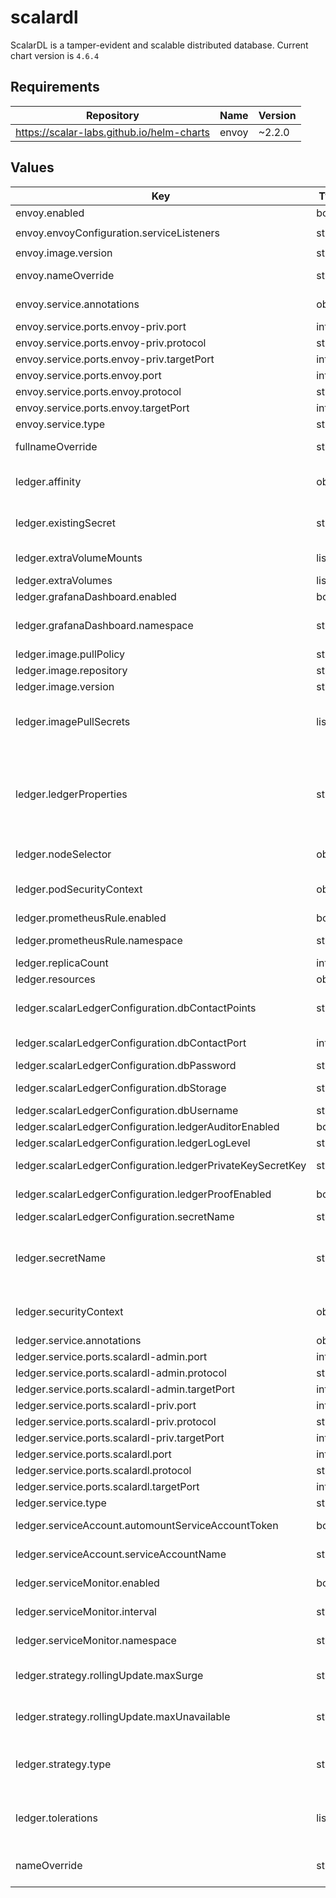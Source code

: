 # scalardl

ScalarDL is a tamper-evident and scalable distributed database.
Current chart version is `4.6.4`

## Requirements

| Repository | Name | Version |
|------------|------|---------|
| https://scalar-labs.github.io/helm-charts | envoy | ~2.2.0 |

## Values

| Key | Type | Default | Description |
|-----|------|---------|-------------|
| envoy.enabled | bool | `true` | enable envoy |
| envoy.envoyConfiguration.serviceListeners | string | `"scalardl-service:50051,scalardl-privileged:50052"` | list of service name and port |
| envoy.image.version | string | `"1.3.0"` | Docker tag |
| envoy.nameOverride | string | `"scalardl"` | String to partially override envoy.fullname template |
| envoy.service.annotations | object | `{}` | Service annotations, e.g: prometheus, etc. |
| envoy.service.ports.envoy-priv.port | int | `50052` | nvoy public port |
| envoy.service.ports.envoy-priv.protocol | string | `"TCP"` | envoy protocol |
| envoy.service.ports.envoy-priv.targetPort | int | `50052` | envoy k8s internal name |
| envoy.service.ports.envoy.port | int | `50051` | envoy public port |
| envoy.service.ports.envoy.protocol | string | `"TCP"` | envoy protocol |
| envoy.service.ports.envoy.targetPort | int | `50051` | envoy k8s internal name |
| envoy.service.type | string | `"ClusterIP"` | service types in kubernetes |
| fullnameOverride | string | `""` | String to fully override scalardl.fullname template |
| ledger.affinity | object | `{}` | the affinity/anti-affinity feature, greatly expands the types of constraints you can express |
| ledger.existingSecret | string | `""` | Name of existing secret to use for storing database username and password |
| ledger.extraVolumeMounts | list | `[]` | Defines additional volume mounts. |
| ledger.extraVolumes | list | `[]` | Defines additional volumes. |
| ledger.grafanaDashboard.enabled | bool | `false` | enable grafana dashboard |
| ledger.grafanaDashboard.namespace | string | `"monitoring"` | which namespace grafana dashboard is located. by default monitoring |
| ledger.image.pullPolicy | string | `"IfNotPresent"` | Specify a imagePullPolicy |
| ledger.image.repository | string | `"ghcr.io/scalar-labs/scalardl-ledger"` | Docker image |
| ledger.image.version | string | `"4.0.0-SNAPSHOT"` | Docker tag |
| ledger.imagePullSecrets | list | `[{"name":"reg-docker-secrets"}]` | Optionally specify an array of imagePullSecrets. Secrets must be manually created in the namespace. |
| ledger.ledgerProperties | string | The default minimum necessary values of ledger.properties are set. You can overwrite it with your own ledger.properties. | The ledger.properties is created based on the values of ledger.scalarLedgerConfiguration by default. If you want to customize ledger.properties, you can override this value with your ledger.properties. |
| ledger.nodeSelector | object | `{}` | nodeSelector is form of node selection constraint |
| ledger.podSecurityContext | object | `{"seccompProfile":{"type":"RuntimeDefault"}}` | PodSecurityContext holds pod-level security attributes and common container settings |
| ledger.prometheusRule.enabled | bool | `false` | enable rules for prometheus |
| ledger.prometheusRule.namespace | string | `"monitoring"` | which namespace prometheus is located. by default monitoring |
| ledger.replicaCount | int | `3` | number of replicas to deploy |
| ledger.resources | object | `{}` | resources allowed to the pod |
| ledger.scalarLedgerConfiguration.dbContactPoints | string | `"cassandra"` | The contact points of the database such as hostnames or URLs |
| ledger.scalarLedgerConfiguration.dbContactPort | int | `9042` | The port number of the contact points |
| ledger.scalarLedgerConfiguration.dbPassword | string | `"cassandra"` | The password of the database |
| ledger.scalarLedgerConfiguration.dbStorage | string | `"cassandra"` | The storage of the database: cassandra or cosmos |
| ledger.scalarLedgerConfiguration.dbUsername | string | `"cassandra"` | The username of the database |
| ledger.scalarLedgerConfiguration.ledgerAuditorEnabled | bool | `false` | Whether or not Auditor is enabled |
| ledger.scalarLedgerConfiguration.ledgerLogLevel | string | `"INFO"` | The log level of Scalar ledger |
| ledger.scalarLedgerConfiguration.ledgerPrivateKeySecretKey | string | `"private-key"` | The secret key of a Ledger private key |
| ledger.scalarLedgerConfiguration.ledgerProofEnabled | bool | `false` | Whether or not Asset Proof is enabled |
| ledger.scalarLedgerConfiguration.secretName | string | `"ledger-keys"` | The name of a Ledger secret |
| ledger.secretName | string | `""` | Secret name that includes sensitive data such as credentials. Each secret key is passed to Pod as environment variables using envFrom. |
| ledger.securityContext | object | `{"allowPrivilegeEscalation":false,"capabilities":{"drop":["ALL"]},"runAsNonRoot":true}` | Setting security context at the pod applies those settings to all containers in the pod |
| ledger.service.annotations | object | `{}` | Service annotations |
| ledger.service.ports.scalardl-admin.port | int | `50053` | scalardl-admin target port |
| ledger.service.ports.scalardl-admin.protocol | string | `"TCP"` | scalardl-admin protocol |
| ledger.service.ports.scalardl-admin.targetPort | int | `50053` | scalardl-admin k8s internal name |
| ledger.service.ports.scalardl-priv.port | int | `50052` | scalardl-priv target port |
| ledger.service.ports.scalardl-priv.protocol | string | `"TCP"` | scalardl-priv protocol |
| ledger.service.ports.scalardl-priv.targetPort | int | `50052` | scalardl-priv k8s internal name |
| ledger.service.ports.scalardl.port | int | `50051` | scalardl target port |
| ledger.service.ports.scalardl.protocol | string | `"TCP"` | scalardl protocol |
| ledger.service.ports.scalardl.targetPort | int | `50051` | scalardl k8s internal name |
| ledger.service.type | string | `"ClusterIP"` | service types in kubernetes |
| ledger.serviceAccount.automountServiceAccountToken | bool | `false` | Specify to mount a service account token or not |
| ledger.serviceAccount.serviceAccountName | string | `""` | Name of the existing service account resource |
| ledger.serviceMonitor.enabled | bool | `false` | enable metrics collect with prometheus |
| ledger.serviceMonitor.interval | string | `"15s"` | custom interval to retrieve the metrics |
| ledger.serviceMonitor.namespace | string | `"monitoring"` | which namespace prometheus is located. by default monitoring |
| ledger.strategy.rollingUpdate.maxSurge | string | `"25%"` | The number of pods that can be created above the desired amount of pods during an update |
| ledger.strategy.rollingUpdate.maxUnavailable | string | `"25%"` | The number of pods that can be unavailable during the update process |
| ledger.strategy.type | string | `"RollingUpdate"` | New pods are added gradually, and old pods are terminated gradually, e.g: Recreate or RollingUpdate |
| ledger.tolerations | list | `[]` | Tolerations are applied to pods, and allow (but do not require) the pods to schedule onto nodes with matching taints. |
| nameOverride | string | `""` | String to partially override scalardl.fullname template (will maintain the release name) |
